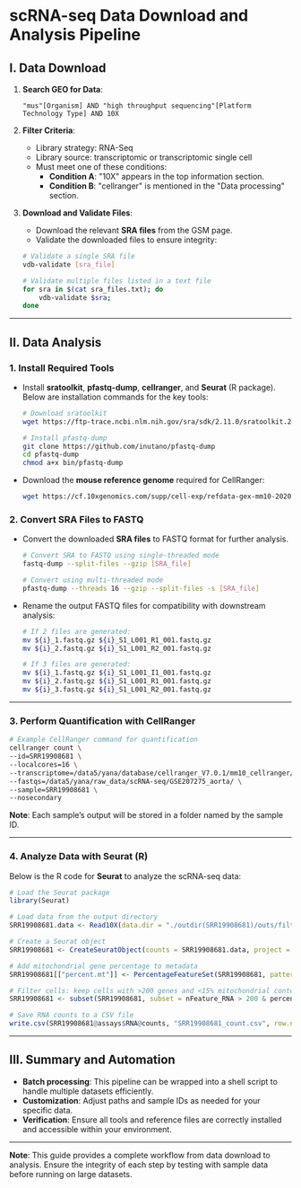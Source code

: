 # scRNA-seq Data Download and Analysis Pipeline

## I. Data Download

1. **Search GEO for Data**:
   ```
   "mus"[Organism] AND "high throughput sequencing"[Platform Technology Type] AND 10X
   ```

2. **Filter Criteria**:
   - Library strategy: RNA-Seq
   - Library source: transcriptomic or transcriptomic single cell
   - Must meet one of these conditions:
     - **Condition A**: "10X" appears in the top information section.
     - **Condition B**: "cellranger" is mentioned in the "Data processing" section.

3. **Download and Validate Files**:
   - Download the relevant **SRA files** from the GSM page.
   - Validate the downloaded files to ensure integrity:

   ```bash
   # Validate a single SRA file
   vdb-validate [sra_file]

   # Validate multiple files listed in a text file
   for sra in $(cat sra_files.txt); do
       vdb-validate $sra;
   done
   ```

---

## II. Data Analysis

### 1. Install Required Tools

- Install **sratoolkit**, **pfastq-dump**, **cellranger**, and **Seurat** (R package). Below are installation commands for the key tools:

   ```bash
   # Download sratoolkit
   wget https://ftp-trace.ncbi.nlm.nih.gov/sra/sdk/2.11.0/sratoolkit.2.11.0-ubuntu64.tar.gz

   # Install pfastq-dump
   git clone https://github.com/inutano/pfastq-dump
   cd pfastq-dump
   chmod a+x bin/pfastq-dump
   ```

- Download the **mouse reference genome** required for CellRanger:

   ```bash
   wget https://cf.10xgenomics.com/supp/cell-exp/refdata-gex-mm10-2020-A.tar.gz
   ```

### 2. Convert SRA Files to FASTQ

- Convert the downloaded **SRA files** to FASTQ format for further analysis.

   ```bash
   # Convert SRA to FASTQ using single-threaded mode
   fastq-dump --split-files --gzip [SRA_file]

   # Convert using multi-threaded mode
   pfastq-dump --threads 16 --gzip --split-files -s [SRA_file]
   ```

- Rename the output FASTQ files for compatibility with downstream analysis:

   ```bash
   # If 2 files are generated:
   mv ${i}_1.fastq.gz ${i}_S1_L001_R1_001.fastq.gz
   mv ${i}_2.fastq.gz ${i}_S1_L001_R2_001.fastq.gz

   # If 3 files are generated:
   mv ${i}_1.fastq.gz ${i}_S1_L001_I1_001.fastq.gz
   mv ${i}_2.fastq.gz ${i}_S1_L001_R1_001.fastq.gz
   mv ${i}_3.fastq.gz ${i}_S1_L001_R2_001.fastq.gz
   ```

---

### 3. Perform Quantification with CellRanger

```bash
# Example CellRanger command for quantification
cellranger count \
--id=SRR19908681 \
--localcores=16 \
--transcriptome=/data5/yana/database/cellranger_V7.0.1/mm10_cellranger/refdata-gex-mm10-2020-A/ \
--fastqs=/data5/yana/raw_data/scRNA-seq/GSE207275_aorta/ \
--sample=SRR19908681 \
--nosecondary
```

**Note**: Each sample’s output will be stored in a folder named by the sample ID.

---

### 4. Analyze Data with Seurat (R)

Below is the R code for **Seurat** to analyze the scRNA-seq data:

```R
# Load the Seurat package
library(Seurat)

# Load data from the output directory
SRR19908681.data <- Read10X(data.dir = "./outdir(SRR19908681)/outs/filtered_feature_bc_matrix")

# Create a Seurat object
SRR19908681 <- CreateSeuratObject(counts = SRR19908681.data, project = "SRR19908681", min.cells = 3, min.features = 200)

# Add mitochondrial gene percentage to metadata
SRR19908681[["percent.mt"]] <- PercentageFeatureSet(SRR19908681, pattern = "^mt-")

# Filter cells: keep cells with >200 genes and <15% mitochondrial content
SRR19908681 <- subset(SRR19908681, subset = nFeature_RNA > 200 & percent.mt < 15)

# Save RNA counts to a CSV file
write.csv(SRR19908681@assays$RNA@counts, "SRR19908681_count.csv", row.names = TRUE, quote = FALSE)
```

---

## III. Summary and Automation

- **Batch processing**: This pipeline can be wrapped into a shell script to handle multiple datasets efficiently.  
- **Customization**: Adjust paths and sample IDs as needed for your specific data.  
- **Verification**: Ensure all tools and reference files are correctly installed and accessible within your environment.

---

**Note**: This guide provides a complete workflow from data download to analysis. Ensure the integrity of each step by testing with sample data before running on large datasets.
